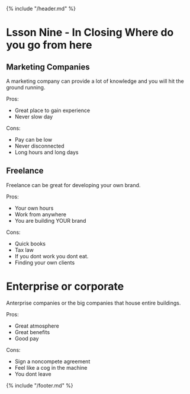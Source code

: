 {% include "/header.md" %}
# Lsson Nine - In Closing  Where do you go from here

## Marketing Companies 

A marketing company can provide a lot of knowledge and you will hit the ground running.

Pros:
* Great place to gain experience 
* Never slow day

Cons:
* Pay can be low
* Never disconnected 
* Long hours and long days 

## Freelance 

Freelance can be great for developing your own brand.

Pros:
* Your own hours 
* Work from anywhere 
* You are building YOUR brand 

Cons:
* Quick books
* Tax law
* If you dont work you dont eat.
* Finding your own clients

# Enterprise or corporate

Anterprise companies or the big companies that house entire buildings.

Pros:
* Great atmosphere 
* Great benefits 
* Good pay

Cons:
* Sign a noncompete agreement
* Feel like a cog in the machine 
* You dont leave 






{% include "/footer.md" %}
